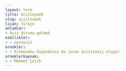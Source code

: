 ```yaml
---
layout: term
title: âcizleşmek
slug: acizlesmek
lisan: Türkçe
anlamlar:
- Âciz duruma gelmek
ozellikler:
- - nesnesiz
ornekler:
- - Kromozomu kaybedince de insan âcizleşmiş oluyor.
orneklerkaynak:
- - Mehmet Çelik
---
```

